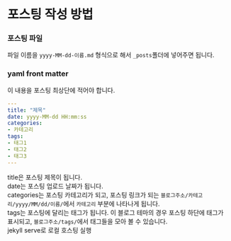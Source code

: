 # 포스팅 작성 방법

### 포스팅 파일
파일 이름을 `yyyy-MM-dd-이름.md` 형식으로 해서 `_posts`폴더에 넣어주면 됩니다.

### yaml front matter
이 내용을 포스팅 최상단에 적어야 합니다.
```yml
---
title: "제목"
date: yyyy-MM-dd HH:mm:ss
categories:
- 카테고리
tags:
- 태그1
- 태그2
- 태그3
---
```

title은 포스팅 제목이 됩니다.<br>
date는 포스팅 업로드 날짜가 됩니다.<br>
categories는 포스팅 카테고리가 되고, 포스팅 링크가 되는 `블로그주소/카테고리/yyyy/MM/dd/이름/`에서 `카테고리` 부분에 나타나게 됩니다.<br>
tags는 포스팅에 달리는 태그가 됩니다. 이 블로그 테마의 경우 포스팅 하단에 태그가 표시되고, `블로그주소/tags/`에서 태그들을 모아 볼 수 있습니다.<br>
jekyll serve로 로컬 호스팅 실행 <br>